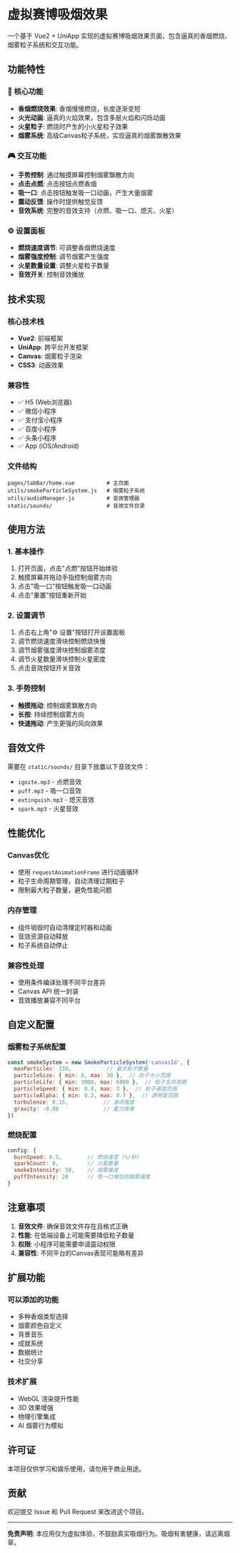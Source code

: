 # 虚拟赛博吸烟效果

一个基于 Vue2 + UniApp 实现的虚拟赛博吸烟效果页面，包含逼真的香烟燃烧、烟雾粒子系统和交互功能。

## 功能特性

### 🚬 核心功能
- **香烟燃烧效果**: 香烟慢慢燃烧，长度逐渐变短
- **火光动画**: 逼真的火焰效果，包含多层火焰和闪烁动画
- **火星粒子**: 燃烧时产生的小火星粒子效果
- **烟雾系统**: 高级Canvas粒子系统，实现逼真的烟雾飘散效果

### 🎮 交互功能
- **手势控制**: 通过触摸屏幕控制烟雾飘散方向
- **点击点燃**: 点击按钮点燃香烟
- **吸一口**: 点击按钮触发吸一口动画，产生大量烟雾
- **震动反馈**: 操作时提供触觉反馈
- **音效系统**: 完整的音效支持（点燃、吸一口、熄灭、火星）

### ⚙️ 设置面板
- **燃烧速度调节**: 可调整香烟燃烧速度
- **烟雾强度控制**: 调节烟雾产生强度
- **火星数量设置**: 调整火星粒子数量
- **音效开关**: 控制音效播放

## 技术实现

### 核心技术栈
- **Vue2**: 前端框架
- **UniApp**: 跨平台开发框架
- **Canvas**: 烟雾粒子渲染
- **CSS3**: 动画效果

### 兼容性
- ✅ H5 (Web浏览器)
- ✅ 微信小程序
- ✅ 支付宝小程序
- ✅ 百度小程序
- ✅ 头条小程序
- ✅ App (iOS/Android)

### 文件结构
```
pages/tabBar/home.vue          # 主页面
utils/smokeParticleSystem.js   # 烟雾粒子系统
utils/audioManager.js          # 音效管理器
static/sounds/                 # 音效文件目录
```

## 使用方法

### 1. 基本操作
1. 打开页面，点击"点燃"按钮开始体验
2. 触摸屏幕并拖动手指控制烟雾方向
3. 点击"吸一口"按钮触发吸一口动画
4. 点击"重置"按钮重新开始

### 2. 设置调节
1. 点击右上角"⚙️ 设置"按钮打开设置面板
2. 调节燃烧速度滑块控制燃烧快慢
3. 调节烟雾强度滑块控制烟雾浓度
4. 调节火星数量滑块控制火星密度
5. 点击音效按钮开关音效

### 3. 手势控制
- **触摸拖动**: 控制烟雾飘散方向
- **长按**: 持续控制烟雾方向
- **快速拖动**: 产生更强的风向效果

## 音效文件

需要在 `static/sounds/` 目录下放置以下音效文件：
- `ignite.mp3` - 点燃音效
- `puff.mp3` - 吸一口音效
- `extinguish.mp3` - 熄灭音效
- `spark.mp3` - 火星音效

## 性能优化

### Canvas优化
- 使用 `requestAnimationFrame` 进行动画循环
- 粒子生命周期管理，自动清理过期粒子
- 限制最大粒子数量，避免性能问题

### 内存管理
- 组件销毁时自动清理定时器和动画
- 音效资源自动释放
- 粒子系统自动停止

### 兼容性处理
- 使用条件编译处理不同平台差异
- Canvas API 统一封装
- 音效播放兼容不同平台

## 自定义配置

### 烟雾粒子系统配置
```javascript
const smokeSystem = new SmokeParticleSystem('canvasId', {
  maxParticles: 150,           // 最大粒子数量
  particleSize: { min: 8, max: 30 },  // 粒子大小范围
  particleLife: { min: 3000, max: 6000 },  // 粒子生命周期
  particleSpeed: { min: 0.8, max: 3 },  // 粒子速度范围
  particleAlpha: { min: 0.2, max: 0.7 },  // 透明度范围
  turbulence: 0.15,           // 湍流强度
  gravity: -0.08              // 重力效果
})
```

### 燃烧配置
```javascript
config: {
  burnSpeed: 0.5,        // 燃烧速度 (%/秒)
  sparkCount: 8,         // 火星数量
  smokeIntensity: 50,    // 烟雾强度
  puffIntensity: 20      // 吸一口增加的烟雾强度
}
```

## 注意事项

1. **音效文件**: 确保音效文件存在且格式正确
2. **性能**: 在低端设备上可能需要降低粒子数量
3. **权限**: 小程序可能需要申请震动权限
4. **兼容性**: 不同平台的Canvas表现可能略有差异

## 扩展功能

### 可以添加的功能
- 多种香烟类型选择
- 烟雾颜色自定义
- 背景音乐
- 成就系统
- 数据统计
- 社交分享

### 技术扩展
- WebGL 渲染提升性能
- 3D 效果增强
- 物理引擎集成
- AI 烟雾行为模拟

## 许可证

本项目仅供学习和娱乐使用，请勿用于商业用途。

## 贡献

欢迎提交 Issue 和 Pull Request 来改进这个项目。

---

**免责声明**: 本应用仅为虚拟体验，不鼓励真实吸烟行为。吸烟有害健康，请远离烟草。 